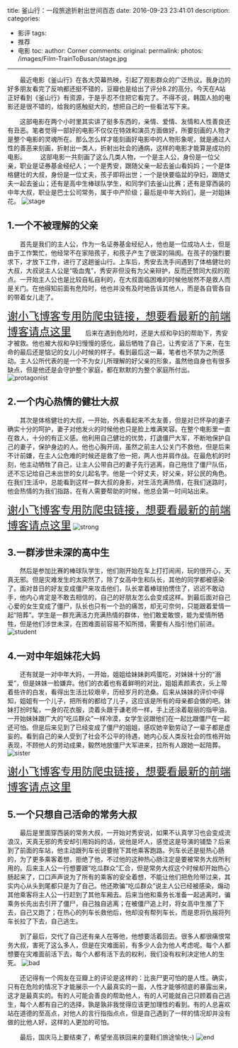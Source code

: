 title: 釜山行：一段旅途折射出世间百态
date: 2016-09-23 23:41:01
description:
categories:
- 影评
tags:
- 推荐
- 电影
toc:
author: Corner
comments:
original:
permalink:
photos: /images/Film-TrainToBusan/stage.jpg
---
　　最近电影《釜山行》在各大荧幕热映，引起了观影群众的广泛热议。我身边的好多朋友看完了反响都还挺不错的，豆瓣也是给出了评分8.2的高分。今天在A站正好看到《釜山行》有资源，于是乎忍不住把它看完了。不得不说，韩国人拍的电影还是很不错的，给我的感触挺大的，想把自己的一些看法写下来。
<!-- more -->
　　这部电影在两个小时里其实讲了挺多东西的，亲情、爱情、友情和人性善良还有丑恶。笔者觉得一部好的电影不仅仅在特效和演员方面做好，所要刻画的人物才是整个电影的灵魂所在。那么怎么样才能刻画好电影中的人物形象呢，就是通过人性的善恶来刻画，折射出一类人，折射出社会的通病，这样的电影才能算是成功的电影。
　　这部电影一共刻画了这么几类人物，一个是主人公，身份是一位父亲，职业是证券基金经纪人；一个是秀安，跟随父亲一起去釜山看妈妈；一个是体格健壮的大叔，身份是一位丈夫，孩子即将出世；一个是快要临盆的孕妇，跟随丈夫一起去釜山；还有是高中生棒球队学生，和同学们去釜山比赛；还有是穿西装的中年大叔，职业是巴士公司常务，属于中产阶级；最后是中年大妈们，是一对姐妹花。
![stage](/images/Film-TrainToBusan/stage.jpg)

## 1.一个不被理解的父亲

　　首先是我们的主人公，作为一名证券基金经纪人，他也是一位成功人士，但是由于工作繁忙，他经常不在家陪孩子，和孩子产生了很深的隔阂。在孩子的强烈要求下，才放下工作，进行了这趟釜山行。上车后，秀安去洗手间遇到了体格健壮的大叔，大叔说主人公是“吸血鬼”，秀安非但没有为父亲辩护，反而还赞同大叔的观点。一开始主人公也是比较自私自利的，在大叔面临困难的时候他居然不是救人而是关门。在他得知前面有危险时，他也并没有及时地告诉其他人，而是各自管各自的带着女儿走了。

<a class="prevent_reptile" href="//www.xieyufei.com" style="font-size:24px">谢小飞博客专用防爬虫链接，想要看最新的前端博客请点这里</a>
　　后来在遇到危险时，还是大叔和孕妇的帮助下，秀安才被救。他也被大叔和孕妇慢慢的感化，最后牺牲了自己，让秀安活了下来，在生命的最后还是惦记的女儿小时候的样子。看到最后这一幕，笔者也不禁为之所感动。主人公所代表的是一个不为女儿所理解的好父亲的形象，虽然他自身也有很多缺点，但是他还是会守护整个家庭，都在默默的为整个家庭所付出。
![protagonist](/images/Film-TrainToBusan/protagonist.jpg)

## 2.一个内心热情的健壮大叔

　　其次是体格健壮的大叔，一开始，外表看起来不太友善，但是对已怀孕的妻子确实十分的呵护，妻子对他发火的时候他也只是脸上堆满笑容。在整个电影里一直在救人，十分的有正义感。他利用自己健壮的优势，打退僵尸大军，不断地保护自己的妻子，保护身边的人。他也心胸开阔，虽然之前主人公关门不救他，但是后来不计前嫌，在主人公危难的时候还是救了他一把，两人也并肩作战。在最危机的时刻，他主动牺牲了自己，让主人公带自己的妻子先行逃离，自己拖住了僵尸队伍，还不忘记给自己未出世的女儿起名字。他是一个好丈夫，好父亲，好公民的角色。在我们生活中，总能看到这样一群大叔的身影，对生活充满热情，在我们迷路时，他会热情的为我们指路，在有人需要帮助的时候，他总会第一时间站出来。

<a class="prevent_reptile" href="//www.xieyufei.com" style="font-size:24px">谢小飞博客专用防爬虫链接，想要看最新的前端博客请点这里</a>
![strong](/images/Film-TrainToBusan/strong.jpg)

## 3.一群涉世未深的高中生
　　然后是参加比赛的棒球队学生，他们刚开始在车上打打闹闹，玩的很开心，天真无邪。但是灾难发生的太突然了，除了女高中生和队长，其他的同学都被感染了。面对昔日的好友变成僵尸来攻击他们，队长拿着棒球拍愣住了，迟迟不敢动手，他内心肯定是不敢去相信的，自己的好朋友怎么会变成这样。到最后面对自己心爱的女生变成了僵尸，队长也只有一个劲的痛苦，却无可奈何，只能跟着爱情一起“陪葬”。学生是一群充满活力充满热情的群体，他们敢爱敢恨，能为爱情所牺牲，但是他们涉世未深，在困难面前容易不知所措，需要有人指引他们前进。
![student](/images/Film-TrainToBusan/student.jpg)

## 4.一对中年姐妹花大妈
　　还有就是一对中年大妈，一开始，姐姐给妹妹剥鸡蛋吃，对妹妹十分的“溺爱”，但是妹妹一脸嫌弃。他们的衣着也有着鲜明的对比，姐姐素颜素衣，头上带着些许的白发，看得出生活比较艰辛，历经岁月的沧桑。后来从妹妹的评价中得知，姐姐有一个儿子，把所有的都给了儿子，这应该是所有的母亲都会做的吧。妹妹打扮时髦，一身的花衣服，烫着头跟于谦老师一样，手上还涂着靓丽的指甲油。一开始妹妹跟广大的“吃瓜群众”一样冷漠，女学生说跟他们在一起比跟僵尸在一起还可怕。但是后来见到了已经变成了僵尸的姐姐，感叹她辛勤劳动了一辈子都是虚妄的。看到自己的亲人受到了社会不公平的待遇，她内心反人类反社会的性格开始表现，不顾他人的劳动成果，毅然地放僵尸大军进来，拉所有人跟她一起陪葬。
![sister](/images/Film-TrainToBusan/sister.jpg)

<a class="prevent_reptile" href="//www.xieyufei.com" style="font-size:24px">谢小飞博客专用防爬虫链接，想要看最新的前端博客请点这里</a>

## 5.一个只想自己活命的常务大叔
　　最后是里面穿西装的常务大叔，一开始对秀安说，如果不认真学习也会变成流浪汉，天真无邪的秀安却引用妈妈的话，说他是坏人，感觉这是导演的铺垫？后来到了前面的车站，他主动跟列车长说要抛下其他乘客跑路。列车长还是挺热心肠的，为了更多乘客着想，拒绝了他，不过他的这种热心肠注定是要被常务大叔所利用的。后来主人公一行想要跟“吃瓜群众”汇合，但是常务大叔这个时候却开始热心肠起来了，口口声声说为了所有的乘客的安全着想，不能让他们把危险带过来，其实内心从头到尾都只是为了自己。他还欺骗“吃瓜群众”说主人公已经被感染，煽动其他乘客将主人公一行赶到了其他车厢去。后来当他和乘务长准备一起逃离时，骗乘务长先出去引开了僵尸，自己独自逃离；在被僵尸追上时，将女高中生推了下去，自己又跑了；在热心的列车长救他后，他却没有帮列车长，而是恩将仇报将列车长拉了下去，自己逃生。

　　到了最后，交代了自己还有亲人在等他，他想要活着回去。很多人都很痛恨常务大叔，害死了这么多人，但是在灾难面前，有多少人会为他人考虑呢。每个人都想要在灾难面前活下去，每个人都有活下去的权利，我们没有权利决定他人的生死。
![bad](/images/Film-TrainToBusan/bad.jpg)

　　还记得有一个网友在豆瓣上的评论是这样的：比丧尸更可怕的是人性。确实，只有在危险的情况下才能展示一个人最真实的一面，人性才能够彻底的暴露出来，这才是最真实的。有的人可能会善良的帮助他人，有的人可能就自己只顾着自己逃生，每个人都有自己的选择，孰是孰非我觉得应该更加理性的看到。有的人总喜欢站在道德的至高点，对他人的言行指指点点，但是自己遇到了一样的情况却并没有做的比他人好，这样的人更加的可怕。

　　最后，国庆马上要结束了，希望坐高铁回来的童鞋们旅途愉快;-)
![end](/images/Film-TrainToBusan/end.jpg)




















